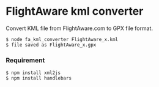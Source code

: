 FlightAware kml converter
=========================

Convert KML file from FlightAware.com to GPX file format.

```
$ node fa_kml_converter FlightAware_x.kml 
$ file saved as FlightAware_x.gpx
```

### Requirement
```
$ npm install xml2js
$ npm install handlebars
```